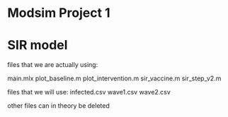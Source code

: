 # Modsim Project 1
# SIR model

files that we are actually using:

main.mlx
plot_baseline.m
plot_intervention.m
sir_vaccine.m
sir_step_v2.m

files that we will use:
infected.csv
wave1.csv
wave2.csv

other files can in theory be deleted